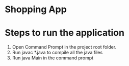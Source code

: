 # Shopping App

# Steps to run the application
1. Open Command Prompt in the project root folder.
2. Run javac *.java to compile all the java files
3. Run java Main in the command prompt
